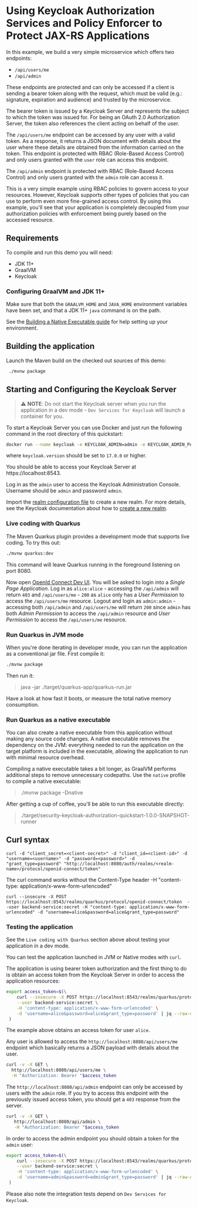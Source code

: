 # Using Keycloak Authorization Services and Policy Enforcer to Protect JAX-RS Applications

In this example, we build a very simple microservice which offers two endpoints:

* `/api/users/me`
* `/api/admin`

These endpoints are protected and can only be accessed if a client is sending a bearer token along with the request, which must be valid (e.g.: signature, expiration and audience) and trusted by the microservice.

The bearer token is issued by a Keycloak Server and represents the subject to which the token was issued for.
For being an OAuth 2.0 Authorization Server, the token also references the client acting on behalf of the user.

The `/api/users/me` endpoint can be accessed by any user with a valid token.
As a response, it returns a JSON document with details about the user where these details are obtained from the information carried on the token.
This endpoint is protected with RBAC (Role-Based Access Control) and only users granted with the `user` role can access this endpoint.

The `/api/admin` endpoint is protected with RBAC (Role-Based Access Control) and only users granted with the `admin` role can access it.

This is a very simple example using RBAC policies to govern access to your resources.
However, Keycloak supports other types of policies that you can use to perform even more fine-grained access control.
By using this example, you'll see that your application is completely decoupled from your authorization policies with enforcement being purely based on the accessed resource.

## Requirements

To compile and run this demo you will need:

- JDK 11+
- GraalVM
- Keycloak

### Configuring GraalVM and JDK 11+

Make sure that both the `GRAALVM_HOME` and `JAVA_HOME` environment variables have
been set, and that a JDK 11+ `java` command is on the path.

See the [Building a Native Executable guide](https://quarkus.io/guides/building-native-image)
for help setting up your environment.

## Building the application

Launch the Maven build on the checked out sources of this demo:
```bash
 ./mvnw package
```
## Starting and Configuring the Keycloak Server

> :warning: **NOTE**: Do not start the Keycloak server when you run the application in a dev mode - `Dev Services for Keycloak` will launch a container for you.

To start a Keycloak Server you can use Docker and just run the following command in the root directory of this quickstart:

```bash
docker run --name keycloak -e KEYCLOAK_ADMIN=admin -e KEYCLOAK_ADMIN_PASSWORD=admin -p 8543:8443 -v "$(pwd)"/config/keycloak-keystore.jks:/etc/keycloak-keystore.jks quay.io/keycloak/keycloak:{keycloak.version} start  --hostname-strict=false --https-key-store-file=/etc/keycloak-keystore.jks
```

where `keycloak.version` should be set to `17.0.0` or higher.

You should be able to access your Keycloak Server at https://localhost:8543.

Log in as the `admin` user to access the Keycloak Administration Console.
Username should be `admin` and password `admin`.

Import the [realm configuration file](config/quarkus-realm.json) to create a new realm.
For more details, see the Keycloak documentation about how to [create a new realm](https://www.keycloak.org/docs/latest/server_admin/index.html#_create-realm).

### Live coding with Quarkus

The Maven Quarkus plugin provides a development mode that supports
live coding. To try this out:
```bash
./mvnw quarkus:dev
```
This command will leave Quarkus running in the foreground listening on port 8080.

Now open [OpenId Connect Dev UI](http://localhost:8080/q/dev). You will be asked to login into a _Single Page Application_. Log in as `alice:alice` - accessing the `/api/admin` will return `403` and `/api/users/me` - `200` as `alice` only has a _User Permission_ to access the `/api/users/me` resource. Logout and login as `admin:admin` - accessing both `/api/admin` and `/api/users/me` will return `200` since `admin` has both _Admin Permission_ to access the `/api/admin` resource and _User Permission_ to access the `/api/users/me` resource.

### Run Quarkus in JVM mode

When you're done iterating in developer mode, you can run the application as a
conventional jar file. First compile it:
```bash
./mvnw package
```
Then run it:

> java -jar ./target/quarkus-app/quarkus-run.jar

Have a look at how fast it boots, or measure the total native memory consumption.

### Run Quarkus as a native executable

You can also create a native executable from this application without making any
source code changes. A native executable removes the dependency on the JVM:
everything needed to run the application on the target platform is included in 
the executable, allowing the application to run with minimal resource overhead.

Compiling a native executable takes a bit longer, as GraalVM performs additional
steps to remove unnecessary codepaths. Use the  `native` profile to compile a
native executable:

> ./mvnw package -Dnative

After getting a cup of coffee, you'll be able to run this executable directly:

> ./target/security-keycloak-authorization-quickstart-1.0.0-SNAPSHOT-runner

## Curl syntax


```
curl -d "client_secret=<client-secret>" -d "client_id=<client-id>" -d "username=<username>" -d "password=<password>" -d "grant_type=password" "http://localhost:8080/auth/realms/<realm-name>/protocol/openid-connect/token"

```

The curl command works without the Content-Type header  -H "content-type: application/x-www-form-urlencoded"


```
curl --insecure -X POST https://localhost:8543/realms/quarkus/protocol/openid-connect/token  --user backend-service:secret -H "content-type: application/x-www-form-urlencoded" -d "username=alice&password=alice&grant_type=password"
```

### Testing the application

See the `Live coding with Quarkus` section above about testing your application in a dev mode.

You can test the application launched in JVM or Native modes with `curl`.

The application is using bearer token authorization and the first thing to do is obtain an access token from the Keycloak Server in
order to access the application resources:




```bash
export access_token=$(\
    curl --insecure -X POST https://localhost:8543/realms/quarkus/protocol/openid-connect/token \
    --user backend-service:secret \
    -H 'content-type: application/x-www-form-urlencoded' \
    -d 'username=alice&password=alice&grant_type=password' | jq --raw-output '.access_token' \
 )
```

The example above obtains an access token for user `alice`.

Any user is allowed to access the
`http://localhost:8080/api/users/me` endpoint
which basically returns a JSON payload with details about the user.

```bash
curl -v -X GET \
  http://localhost:8080/api/users/me \
  -H "Authorization: Bearer "$access_token
```

The `http://localhost:8080/api/admin` endpoint can only be accessed by users with the `admin` role. If you try to access this endpoint with the
 previously issued access token, you should get a `403` response
 from the server.

```bash
curl -v -X GET \
   http://localhost:8080/api/admin \
   -H "Authorization: Bearer "$access_token
```

In order to access the admin endpoint you should obtain a token for the `admin` user:

```bash
export access_token=$(\
    curl --insecure -X POST https://localhost:8543/realms/quarkus/protocol/openid-connect/token \
    --user backend-service:secret \
    -H 'content-type: application/x-www-form-urlencoded' \
    -d 'username=admin&password=admin&grant_type=password' | jq --raw-output '.access_token' \
 )
```

Please also note the integration tests depend on `Dev Services for Keycloak`.
